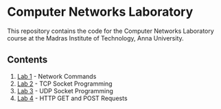 # Computer Networks Laboratory

This repository contains the code for the Computer Networks Laboratory course at the Madras Institute of Technology, Anna University.

## Contents
<!-- numbered bullet points -->
1. [Lab 1](#exp1) - Network Commands
2. [Lab 2](#exp2) - TCP Socket Programming
3. [Lab 3](#exp3) - UDP Socket Programming
4. [Lab 4](#exp4) - HTTP GET and POST Requests